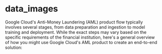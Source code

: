 # data_images

Google Cloud's Anti-Money Laundering (AML) product flow typically involves several stages, from data preparation and ingestion to model training and deployment. While the exact steps may vary based on the specific requirements of the financial institution, here's a general overview of how you might use Google Cloud's AML product to create an end-to-end solution:
